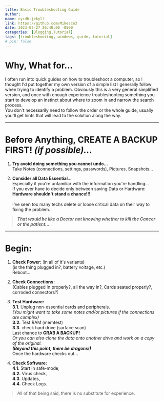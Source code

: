 ```yaml
---
title: Basic Troubleshooting Guide 
author:
name: nycdh-jekyll
link: https://github.com/Mikesco3
date: 2023-07-27 20:40:00 -0500
categories: [Blogging,Tutorial]
tags: [troubleshooting, windows, guide, tutorial]
# pin: false
---
```


# Why, What for...
I often run into quick guides on how to troubleshoot a computer, so I thought I'd put together my own version of a simple list I generally follow when trying to identify a problem. 
Obviously this is a very general simplified version, and once with enough experience troubleshooting something you start to develop an instinct about where to zoom in and narrow the search process.  <br>
You don't necessarily need to follow the order or the whole guide, usually you'll get hints that will lead to the solution along the way. <br>

___
# Before Anything, **CREATE A BACKUP FIRST!** _(if possible)..._

1. **Try avoid doing something you cannot undo...** <br>
Take Notes (connections, settings, passwords), 
Pictures, Snapshots... 

2. **Consider all Data Essential**... <br> 
Especially if you're unfamiliar with the information you're handling...  <br>
 If you ever have to decide only between saving Data or Hardware: <br>
 <strong>Hardware shouldn't stand a chance!!!</strong> <br><br>
 I've seen too many techs delete or loose critical data on their way to fixing the problem. 
> _**That would be like a Doctor not knowing whether to kill the Cancer or the patient...**_

___
# Begin:

1. **Check Power:** (in all of it's variants) <br>
(is the thing plugged in?, battery voltage, etc.) <br>
Reboot... <br>

2. **Check Connections:**  <br>
 (Cables plugged in properly?, all the way in?, Cards seated properly?, corroded connectors?)

3. **Test Hardware:**  <br>
  **3.1.** Unplug non-essential cards and peripherals. <br>
  _(You might want to take some notes and/or pictures if the connections are complex)_ <br>
  **3.2.** Test RAM (memtest) <br>
  **3.3.** check hard drive (surface scan) <br>
   Last chance to **GRAB A BACKUP!**  <br>
_Or you can also clone the data onto another drive and work on a copy of the original._  <br>
_**(Beyond this point, there be dragons!)**_  <br> 
Once the hardware checks out... <br>
4. **Check Software:**  <br>
  **4.1.** Start in safe-mode, <br>
  **4.2.** Virus check, <br>
  **4.3.** Updates, <br>
  **4.4.** Check Logs. <br>

> All of that being said, there is no substitute for experience. 


 

